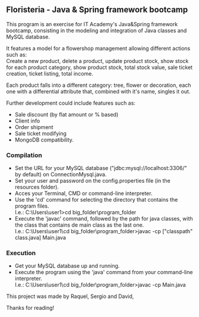 ## Floristeria - Java & Spring framework bootcamp

This program is an exercise for IT Academy's Java&Spring framework bootcamp, consisting in
the modeling and integration of Java classes and MySQL database.

It features a model for a flowershop management allowing different actions such as:  
Create a new product, delete a product, update product stock, show stock for each product category, show product stock, total stock value, sale ticket creation, ticket listing, total income. 

Each product falls into a different category: tree, flower or decoration, each one with a differential attribute that, combined with it's name, singles it out.


Further development could include features such as:
- Sale discount (by flat amount or % based)
- Client info
- Order shipment
- Sale ticket modifying
- MongoDB compatibility.



### Compilation

- Set the URL for your MySQL database ("jdbc:mysql://localhost:3306/" by default) on ConnectionMysql.java.
- Set your user and password on the config.properties file (in the resources folder).
- Acces your Terminal, CMD or command-line interpreter.
- Use the 'cd' command for selecting the directory that contains the program files.  
I.e.:  C:\Users\user1>cd big_folder\program_folder
- Execute the 'javac' command, followed by the path for java classes, with the class that contains de main class as the last one.  
I.e.: C:\Users\user1\cd big_folder\program_folder>javac -cp ["classpath" class.java] Main.java

### Execution
- Get your MySQL database up and running.
- Execute the program using the 'java' command from your command-line interpreter.  
I.e.: C:\Users\user1\cd big_folder\program_folder>javac -cp Main.java



This project was made by Raquel, Sergio and David,

Thanks for reading!
